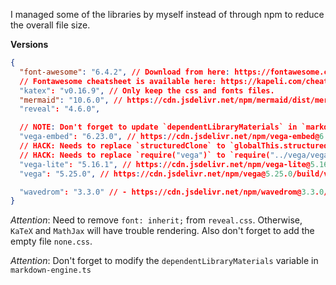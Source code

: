 I managed some of the libraries by myself instead of through npm to reduce the overall file size.

**Versions**

```json
{
  "font-awesome": "6.4.2", // Download from here: https://fontawesome.com/download
  // Fontawesome cheatsheet is available here: https://kapeli.com/cheat_sheets/Font_Awesome.docset/Contents/Resources/Documents/index
  "katex": "v0.16.9", // Only keep the css and fonts files.
  "mermaid": "10.6.0", // https://cdn.jsdelivr.net/npm/mermaid/dist/mermaid.min.js
  "reveal": "4.6.0",

  // NOTE: Don't forget to update `dependentLibraryMaterials` in `markdown-engine/index.ts`
  "vega-embed": "6.23.0", // https://cdn.jsdelivr.net/npm/vega-embed@6.23.0/build/vega-embed.min.js
  // HACK: Needs to replace `structuredClone` to `globalThis.structuredClone` in `vega-lite.min.js`
  // HACK: Needs to replace `require("vega")` to `require("../vega/vega.min.js")` in `vega-lite.min.js`
  "vega-lite": "5.16.1", // https://cdn.jsdelivr.net/npm/vega-lite@5.16.1/build/vega-lite.min.js
  "vega": "5.25.0", // https://cdn.jsdelivr.net/npm/vega@5.25.0/build/vega.min.js

  "wavedrom": "3.3.0" // - https://cdn.jsdelivr.net/npm/wavedrom@3.3.0/wavedrom.min.js
}
```

_Attention_: Need to remove `font: inherit;` from `reveal.css`. Otherwise, `KaTeX` and `MathJax` will have trouble rendering. Also don't forget to add the empty file `none.css`.

_Attention_: Don't forget to modify the `dependentLibraryMaterials` variable in `markdown-engine.ts`

